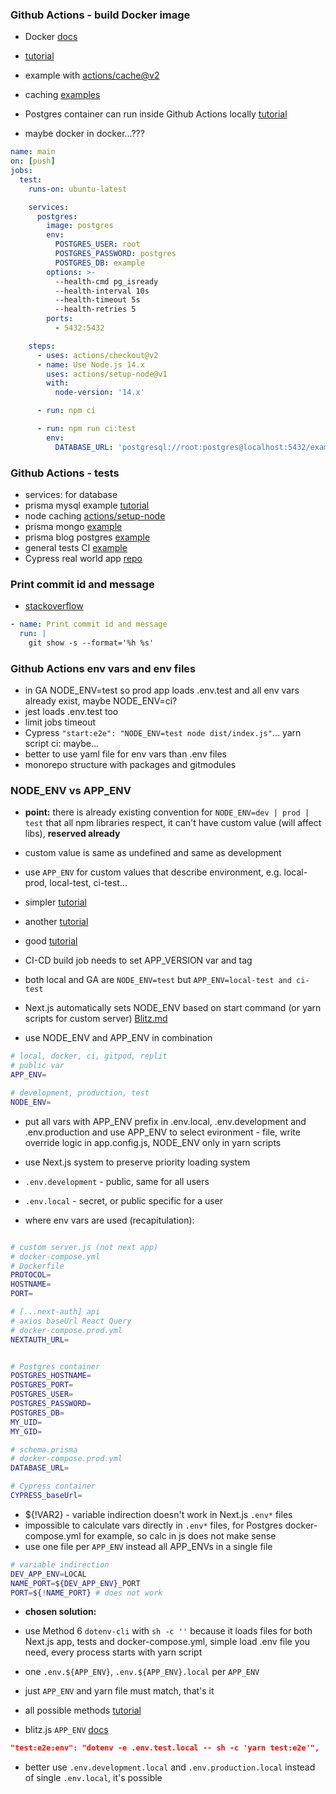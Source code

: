 ### Github Actions - build Docker image

- Docker [docs](https://docs.docker.com/ci-cd/github-actions/)
- [tutorial](https://event-driven.io/en/how_to_buid_and_push_docker_image_with_github_actions/)
- example with [actions/cache@v2](https://evilmartians.com/chronicles/build-images-on-github-actions-with-docker-layer-caching)
- caching [examples](https://github.com/docker/build-push-action/blob/master/docs/advanced/cache.md)

- Postgres container can run inside Github Actions locally [tutorial](https://blog.ludicroushq.com/a-better-way-to-run-integration-tests-with-prisma-and-postgresql)
- maybe docker in docker...???

```yaml
name: main
on: [push]
jobs:
  test:
    runs-on: ubuntu-latest

    services:
      postgres:
        image: postgres
        env:
          POSTGRES_USER: root
          POSTGRES_PASSWORD: postgres
          POSTGRES_DB: example
        options: >-
          --health-cmd pg_isready
          --health-interval 10s
          --health-timeout 5s
          --health-retries 5
        ports:
          - 5432:5432

    steps:
      - uses: actions/checkout@v2
      - name: Use Node.js 14.x
        uses: actions/setup-node@v1
        with:
          node-version: '14.x'

      - run: npm ci

      - run: npm run ci:test
        env:
          DATABASE_URL: 'postgresql://root:postgres@localhost:5432/example'
```

### Github Actions - tests

- services: for database
- prisma mysql example [tutorial](https://zenn.dev/mano_r/articles/e9242cee1f4411)
- node caching [actions/setup-node](https://github.com/actions/setup-node/blob/main/docs/advanced-usage.md#caching-packages-data)
- prisma mongo [example](https://github.com/prisma/prisma-examples/blob/latest/.github/workflows/test-mongodb.yaml)
- prisma blog postgres [example](https://www.prisma.io/blog/backend-prisma-typescript-orm-with-postgresql-deployment-bbba1ps7kip5)
- general tests CI [example](https://blog.testproject.io/2021/02/01/using-github-actions-to-run-automated-tests/)
- Cypress real world app [repo](https://github.dev/cypress-io/cypress-realworld-app)

### Print commit id and message

- [stackoverflow](https://stackoverflow.com/a/54413284/4383275)

```yml
- name: Print commit id and message
  run: |
    git show -s --format='%h %s'
```

### Github Actions env vars and env files

- in GA NODE_ENV=test so prod app loads .env.test and all env vars already exist, maybe NODE_ENV=ci?
- jest loads .env.test too
- limit jobs timeout
- Cypress `"start:e2e": "NODE_ENV=test node dist/index.js"`... yarn script ci: maybe...
- better to use yaml file for env vars than .env files
- monorepo structure with packages and gitmodules

### NODE_ENV vs APP_ENV

- **point:** there is already existing convention for `NODE_ENV=dev | prod | test` that all npm libraries respect, it can't have custom value (will affect libs), **reserved already**
- custom value is same as undefined and same as development
- use `APP_ENV` for custom values that describe environment, e.g. local-prod, local-test, ci-test...

- simpler [tutorial](https://rafaelalmeidatk.com/blog/why-you-should-not-use-a-custom-value-with-node-env)
- another [tutorial](https://seanconnolly.dev/dont-be-fooled-by-node-env)
- good [tutorial](https://koistya.medium.com/demystifying-node-env-var-b25ed43c9af)

- CI-CD build job needs to set APP_VERSION var and tag
- both local and GA are `NODE_ENV=test` but `APP_ENV=local-test and ci-test`

- Next.js automatically sets NODE_ENV based on start command (or yarn scripts for custom server) [Blitz.md](https://github.com/blitz-js/blitz/blob/canary/nextjs/errors/non-standard-node-env.md)
- use NODE_ENV and APP_ENV in combination

```bash
# local, docker, ci, gitpod, replit
# public var
APP_ENV=

# development, production, test
NODE_ENV=
```

- put all vars with APP_ENV prefix in .env.local, .env.development and .env.production and use APP_ENV to select evironment - file, write override logic in app.config.js, NODE_ENV only in yarn scripts
- use Next.js system to preserve priority loading system
- `.env.development` - public, same for all users
- `.env.local` - secret, or public specific for a user

- where env vars are used (recapitulation):

```bash

# custom server.js (not next app)
# docker-compose.yml
# Dockerfile
PROTOCOL=
HOSTNAME=
PORT=

# [...next-auth] api
# axios baseUrl React Query
# docker-compose.prod.yml
NEXTAUTH_URL=


# Postgres container
POSTGRES_HOSTNAME=
POSTGRES_PORT=
POSTGRES_USER=
POSTGRES_PASSWORD=
POSTGRES_DB=
MY_UID=
MY_GID=

# schema.prisma
# docker-compose.prod.yml
DATABASE_URL=

# Cypress container
CYPRESS_baseUrl=
```

- ${!VAR2} - variable indirection doesn't work in Next.js `.env*` files
- impossible to calculate vars directly in `.env*` files, for Postgres docker-compose.yml for example, so calc in js does not make sense
- use one file per `APP_ENV` instead all APP_ENVs in a single file

```bash
# variable indirection
DEV_APP_ENV=LOCAL
NAME_PORT=${DEV_APP_ENV}_PORT
PORT=${!NAME_PORT} # does not work
```

- **chosen solution:**

- use Method 6 `dotenv-cli` with `sh -c ''` because it loads files for both Next.js app, tests and docker-compose.yml, simple load .env file you need, every process starts with yarn script
- one `.env.${APP_ENV}`, `.env.${APP_ENV}.local` per `APP_ENV`
- just `APP_ENV` and yarn file must match, that's it
- all possible methods [tutorial](https://getridbug.com/reactjs/how-to-use-different-env-files-with-nextjs/)
- blitz.js `APP_ENV` [docs](https://blitzjs.com/docs/environment-variables)

```json
"test:e2e:env": "dotenv -e .env.test.local -- sh -c 'yarn test:e2e'",
```

- better use `.env.development.local` and `.env.production.local` instead of single `.env.local`, it's possible
